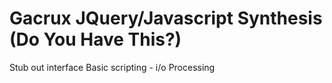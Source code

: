 Gacrux JQuery/Javascript Synthesis (Do You Have This?)
===

Stub out interface
Basic scripting - i/o
Processing
